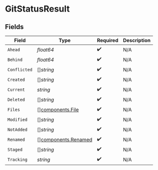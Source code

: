 # GitStatusResult


## Fields

| Field                                                      | Type                                                       | Required                                                   | Description                                                |
| ---------------------------------------------------------- | ---------------------------------------------------------- | ---------------------------------------------------------- | ---------------------------------------------------------- |
| `Ahead`                                                    | *float64*                                                  | :heavy_check_mark:                                         | N/A                                                        |
| `Behind`                                                   | *float64*                                                  | :heavy_check_mark:                                         | N/A                                                        |
| `Conflicted`                                               | []*string*                                                 | :heavy_check_mark:                                         | N/A                                                        |
| `Created`                                                  | []*string*                                                 | :heavy_check_mark:                                         | N/A                                                        |
| `Current`                                                  | *string*                                                   | :heavy_check_mark:                                         | N/A                                                        |
| `Deleted`                                                  | []*string*                                                 | :heavy_check_mark:                                         | N/A                                                        |
| `Files`                                                    | [][components.File](../../models/components/file.md)       | :heavy_check_mark:                                         | N/A                                                        |
| `Modified`                                                 | []*string*                                                 | :heavy_check_mark:                                         | N/A                                                        |
| `NotAdded`                                                 | []*string*                                                 | :heavy_check_mark:                                         | N/A                                                        |
| `Renamed`                                                  | [][components.Renamed](../../models/components/renamed.md) | :heavy_check_mark:                                         | N/A                                                        |
| `Staged`                                                   | []*string*                                                 | :heavy_check_mark:                                         | N/A                                                        |
| `Tracking`                                                 | *string*                                                   | :heavy_check_mark:                                         | N/A                                                        |